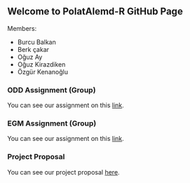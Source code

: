 ## Welcome to PolatAlemd-R GitHub Page

Members:
- Burcu Balkan
- Berk çakar
- Oğuz Ay
- Oğuz Kirazdiken
- Özgür Kenanoğlu

### ODD Assignment (Group)

You can see our assignment on this [link](https://pjournal.github.io/mef03g-polatalemd-r/ODD-Car-Sales-Analysis.html).

### EGM Assignment (Group)

You can see our assignment on this [link](https://pjournal.github.io/mef03g-polatalemd-r/EGM_DATA_ANALYSIS.html).

### Project Proposal

You can see our project proposal [here](https://pjournal.github.io/mef03g-polatalemd-r/Polat-Alemd-R-Project-Proposal.html).
